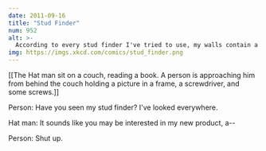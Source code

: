 ```yaml
---
date: 2011-09-16
title: "Stud Finder"
num: 952
alt: >-
  According to every stud finder I've tried to use, my walls contain a rapidly shifting network of hundreds and hundreds of studs.
img: https://imgs.xkcd.com/comics/stud_finder.png
---
```

[[The Hat man sit on a couch, reading a book. A person is approaching him from behind the couch holding a picture in a frame, a screwdriver, and some screws.]]

Person: Have you seen my stud finder? I've looked everywhere.

Hat man: It sounds like you may be interested in my new product, a--

Person: Shut up.

